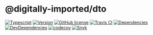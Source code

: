 # @digitally-imported/dto
[![Typescript](https://img.shields.io/badge/%3C%2F%3E-TypeScript-blue.svg?style=flat-square)](https://www.typescriptlang.org/)
[![Version](https://img.shields.io/npm/v/@digitally-imported/dto?style=flat-square)](https://www.npmjs.com/package/@digitally-imported/dto)
[![GitHub license](https://img.shields.io/github/license/pigulla/di?style=flat-square)](https://github.com/pigulla/di/blob/develop/LICENSE)
[![Travis CI](https://img.shields.io/travis/com/pigulla/di/develop?style=flat-square)](https://travis-ci.com/pigulla/di)
[![Dependencies](https://img.shields.io/david/pigulla/di?style=flat-square&path=packages/dto)](https://david-dm.org/pigulla/di?path=packages%2Fdto)
[![DevDependencies](https://img.shields.io/david/dev/pigulla/di?style=flat-square&path=packages/dto)](https://david-dm.org/dev/pigulla/di?path=packages%2Fdto)
[![codecov](https://codecov.io/gh/pigulla/di/branch/master/graph/badge.svg?flag=dto)](https://codecov.io/gh/pigulla/di/tree/develop/packages/dto/src)
[![Snyk](https://snyk.io/test/github/pigulla/di/badge.svg?targetFile=packages/dto/package.json&style=flat-square)](https://snyk.io/test/github/pigulla/di?targetFile=packages%2Fdto%2Fpackage.json&tab=dependencies)
